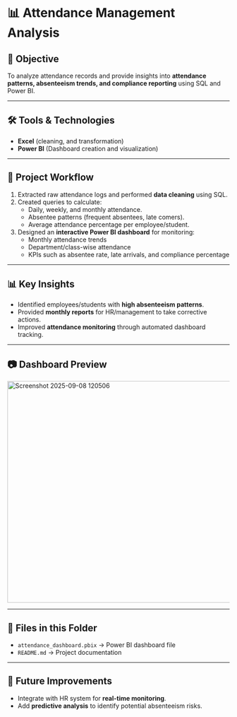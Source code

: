# 📊 Attendance Management Analysis  

## 🎯 Objective  
To analyze attendance records and provide insights into **attendance patterns, absenteeism trends, and compliance reporting** using SQL and Power BI.  

---

## 🛠 Tools & Technologies  
- **Excel** (cleaning, and transformation)  
- **Power BI** (Dashboard creation and visualization)  

---

## 📂 Project Workflow  
1. Extracted raw attendance logs and performed **data cleaning** using SQL.  
2. Created queries to calculate:  
   - Daily, weekly, and monthly attendance.  
   - Absentee patterns (frequent absentees, late comers).  
   - Average attendance percentage per employee/student.  
3. Designed an **interactive Power BI dashboard** for monitoring:  
   - Monthly attendance trends  
   - Department/class-wise attendance  
   - KPIs such as absentee rate, late arrivals, and compliance percentage  

---

## 📊 Key Insights  
- Identified employees/students with **high absenteeism patterns**.  
- Provided **monthly reports** for HR/management to take corrective actions.  
- Improved **attendance monitoring** through automated dashboard tracking.  

---

## 📷 Dashboard Preview  
<img width="890" height="502" alt="Screenshot 2025-09-08 120506" src="https://github.com/user-attachments/assets/334d4759-1652-47a3-99c2-a86607575ce0" />

---

## 📁 Files in this Folder    
- `attendance_dashboard.pbix` → Power BI dashboard file  
- `README.md` → Project documentation  

---

## 🔗 Future Improvements  
- Integrate with HR system for **real-time monitoring**.  
- Add **predictive analysis** to identify potential absenteeism risks.  

